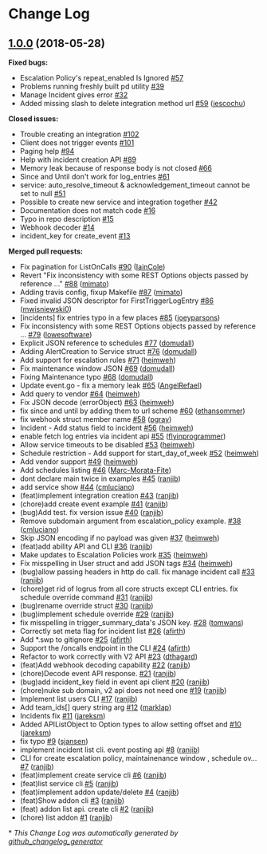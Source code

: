 # Change Log

## [1.0.0](https://"github.com/PagerDuty/go-pagerduty"/tree/1.0.0) (2018-05-28)
**Fixed bugs:**

- Escalation Policy's repeat\_enabled Is Ignored [\#57](https://"github.com/PagerDuty/go-pagerduty"/issues/57)
- Problems running freshly built pd utility [\#39](https://"github.com/PagerDuty/go-pagerduty"/issues/39)
- Manage Incident gives error [\#32](https://"github.com/PagerDuty/go-pagerduty"/issues/32)
- Added missing slash to delete integration method url [\#59](https://"github.com/PagerDuty/go-pagerduty"/pull/59) ([jescochu](https://github.com/jescochu))

**Closed issues:**

- Trouble creating an integration [\#102](https://"github.com/PagerDuty/go-pagerduty"/issues/102)
- Client does not trigger events [\#101](https://"github.com/PagerDuty/go-pagerduty"/issues/101)
- Paging help [\#94](https://"github.com/PagerDuty/go-pagerduty"/issues/94)
- Help with incident creation API [\#89](https://"github.com/PagerDuty/go-pagerduty"/issues/89)
- Memory leak because of response body is not closed [\#66](https://"github.com/PagerDuty/go-pagerduty"/issues/66)
- Since and Until don't work for log\_entries [\#61](https://"github.com/PagerDuty/go-pagerduty"/issues/61)
- service: auto\_resolve\_timeout & acknowledgement\_timeout cannot be set to null [\#51](https://"github.com/PagerDuty/go-pagerduty"/issues/51)
- Possible to create new service and integration together [\#42](https://"github.com/PagerDuty/go-pagerduty"/issues/42)
- Documentation does not match code [\#16](https://"github.com/PagerDuty/go-pagerduty"/issues/16)
- Typo in repo description [\#15](https://"github.com/PagerDuty/go-pagerduty"/issues/15)
- Webhook decoder [\#14](https://"github.com/PagerDuty/go-pagerduty"/issues/14)
- incident\_key for create\_event [\#13](https://"github.com/PagerDuty/go-pagerduty"/issues/13)

**Merged pull requests:**

- Fix pagination for ListOnCalls [\#90](https://"github.com/PagerDuty/go-pagerduty"/pull/90) ([IainCole](https://github.com/IainCole))
- Revert "Fix inconsistency with some REST Options objects passed by reference …" [\#88](https://"github.com/PagerDuty/go-pagerduty"/pull/88) ([mimato](https://github.com/mimato))
- Adding travis config, fixup Makefile [\#87](https://"github.com/PagerDuty/go-pagerduty"/pull/87) ([mimato](https://github.com/mimato))
- Fixed invalid JSON descriptor for FirstTriggerLogEntry [\#86](https://"github.com/PagerDuty/go-pagerduty"/pull/86) ([mwisniewski0](https://github.com/mwisniewski0))
- \[incidents\] fix entries typo in a few places [\#85](https://"github.com/PagerDuty/go-pagerduty"/pull/85) ([joeyparsons](https://github.com/joeyparsons))
- Fix inconsistency with some REST Options objects passed by reference … [\#79](https://"github.com/PagerDuty/go-pagerduty"/pull/79) ([lowesoftware](https://github.com/lowesoftware))
- Explicit JSON reference to schedules [\#77](https://"github.com/PagerDuty/go-pagerduty"/pull/77) ([domudall](https://github.com/domudall))
- Adding AlertCreation to Service struct [\#76](https://"github.com/PagerDuty/go-pagerduty"/pull/76) ([domudall](https://github.com/domudall))
- Add support for escalation rules [\#71](https://"github.com/PagerDuty/go-pagerduty"/pull/71) ([heimweh](https://github.com/heimweh))
- Fix maintenance window JSON [\#69](https://"github.com/PagerDuty/go-pagerduty"/pull/69) ([domudall](https://github.com/domudall))
- Fixing Maintenance typo [\#68](https://"github.com/PagerDuty/go-pagerduty"/pull/68) ([domudall](https://github.com/domudall))
- Update event.go - fix a memory leak [\#65](https://"github.com/PagerDuty/go-pagerduty"/pull/65) ([AngelRefael](https://github.com/AngelRefael))
- Add query to vendor [\#64](https://"github.com/PagerDuty/go-pagerduty"/pull/64) ([heimweh](https://github.com/heimweh))
- Fix JSON decode \(errorObject\) [\#63](https://"github.com/PagerDuty/go-pagerduty"/pull/63) ([heimweh](https://github.com/heimweh))
- fix since and until by adding them to url scheme [\#60](https://"github.com/PagerDuty/go-pagerduty"/pull/60) ([ethansommer](https://github.com/ethansommer))
- fix webhook struct member name [\#58](https://"github.com/PagerDuty/go-pagerduty"/pull/58) ([pgray](https://github.com/pgray))
- Incident - Add status field to incident [\#56](https://"github.com/PagerDuty/go-pagerduty"/pull/56) ([heimweh](https://github.com/heimweh))
- enable fetch log entries via incident api [\#55](https://"github.com/PagerDuty/go-pagerduty"/pull/55) ([flyinprogrammer](https://github.com/flyinprogrammer))
- Allow service timeouts to be disabled [\#53](https://"github.com/PagerDuty/go-pagerduty"/pull/53) ([heimweh](https://github.com/heimweh))
- Schedule restriction - Add support for start\_day\_of\_week [\#52](https://"github.com/PagerDuty/go-pagerduty"/pull/52) ([heimweh](https://github.com/heimweh))
- Add vendor support [\#49](https://"github.com/PagerDuty/go-pagerduty"/pull/49) ([heimweh](https://github.com/heimweh))
- Add schedules listing [\#46](https://"github.com/PagerDuty/go-pagerduty"/pull/46) ([Marc-Morata-Fite](https://github.com/Marc-Morata-Fite))
- dont declare main twice in examples [\#45](https://"github.com/PagerDuty/go-pagerduty"/pull/45) ([ranjib](https://github.com/ranjib))
- add service show [\#44](https://"github.com/PagerDuty/go-pagerduty"/pull/44) ([cmluciano](https://github.com/cmluciano))
- \(feat\)implement integration creation [\#43](https://"github.com/PagerDuty/go-pagerduty"/pull/43) ([ranjib](https://github.com/ranjib))
- \(chore\)add create event example [\#41](https://"github.com/PagerDuty/go-pagerduty"/pull/41) ([ranjib](https://github.com/ranjib))
- \(bug\)Add test. fix version issue [\#40](https://"github.com/PagerDuty/go-pagerduty"/pull/40) ([ranjib](https://github.com/ranjib))
- Remove subdomain argument from escalation\_policy example. [\#38](https://"github.com/PagerDuty/go-pagerduty"/pull/38) ([cmluciano](https://github.com/cmluciano))
- Skip JSON encoding if no payload was given [\#37](https://"github.com/PagerDuty/go-pagerduty"/pull/37) ([heimweh](https://github.com/heimweh))
- \(feat\)add ability API and CLI [\#36](https://"github.com/PagerDuty/go-pagerduty"/pull/36) ([ranjib](https://github.com/ranjib))
- Make updates to Escalation Policies work [\#35](https://"github.com/PagerDuty/go-pagerduty"/pull/35) ([heimweh](https://github.com/heimweh))
- Fix misspelling in User struct and add JSON tags [\#34](https://"github.com/PagerDuty/go-pagerduty"/pull/34) ([heimweh](https://github.com/heimweh))
- \(bug\)allow passing headers in http do call. fix manage incident call [\#33](https://"github.com/PagerDuty/go-pagerduty"/pull/33) ([ranjib](https://github.com/ranjib))
- \(chore\)get rid of logrus from all core structs except CLI entries. fix schedule override command [\#31](https://"github.com/PagerDuty/go-pagerduty"/pull/31) ([ranjib](https://github.com/ranjib))
- \(bug\)rename override struct [\#30](https://"github.com/PagerDuty/go-pagerduty"/pull/30) ([ranjib](https://github.com/ranjib))
- \(bug\)implement schedule override [\#29](https://"github.com/PagerDuty/go-pagerduty"/pull/29) ([ranjib](https://github.com/ranjib))
- fix misspelling in trigger\_summary\_data's JSON key. [\#28](https://"github.com/PagerDuty/go-pagerduty"/pull/28) ([tomwans](https://github.com/tomwans))
- Correctly set meta flag for incident list [\#26](https://"github.com/PagerDuty/go-pagerduty"/pull/26) ([afirth](https://github.com/afirth))
- Add \*.swp to gitignore [\#25](https://"github.com/PagerDuty/go-pagerduty"/pull/25) ([afirth](https://github.com/afirth))
- Support the /oncalls endpoint in the CLI [\#24](https://"github.com/PagerDuty/go-pagerduty"/pull/24) ([afirth](https://github.com/afirth))
- Refactor to work correctly with V2 API [\#23](https://"github.com/PagerDuty/go-pagerduty"/pull/23) ([dthagard](https://github.com/dthagard))
- \(feat\)Add webhook decoding capability [\#22](https://"github.com/PagerDuty/go-pagerduty"/pull/22) ([ranjib](https://github.com/ranjib))
- \(chore\)Decode event API response.  [\#21](https://"github.com/PagerDuty/go-pagerduty"/pull/21) ([ranjib](https://github.com/ranjib))
- \(bug\)add incident\_key field in event api client [\#20](https://"github.com/PagerDuty/go-pagerduty"/pull/20) ([ranjib](https://github.com/ranjib))
- \(chore\)nuke sub domain, v2 api does not need one [\#19](https://"github.com/PagerDuty/go-pagerduty"/pull/19) ([ranjib](https://github.com/ranjib))
- Implement list users CLI [\#17](https://"github.com/PagerDuty/go-pagerduty"/pull/17) ([ranjib](https://github.com/ranjib))
- Add team\_ids\[\] query string arg [\#12](https://"github.com/PagerDuty/go-pagerduty"/pull/12) ([marklap](https://github.com/marklap))
- Incidents fix [\#11](https://"github.com/PagerDuty/go-pagerduty"/pull/11) ([jareksm](https://github.com/jareksm))
- Added APIListObject to Option types to allow setting offset and [\#10](https://"github.com/PagerDuty/go-pagerduty"/pull/10) ([jareksm](https://github.com/jareksm))
- fix typo [\#9](https://"github.com/PagerDuty/go-pagerduty"/pull/9) ([sjansen](https://github.com/sjansen))
- implement incident list cli. event posting api [\#8](https://"github.com/PagerDuty/go-pagerduty"/pull/8) ([ranjib](https://github.com/ranjib))
- CLI for create escalation policy, maintainenance window , schedule ov… [\#7](https://"github.com/PagerDuty/go-pagerduty"/pull/7) ([ranjib](https://github.com/ranjib))
- \(feat\)implement create service cli [\#6](https://"github.com/PagerDuty/go-pagerduty"/pull/6) ([ranjib](https://github.com/ranjib))
- \(feat\)list service cli [\#5](https://"github.com/PagerDuty/go-pagerduty"/pull/5) ([ranjib](https://github.com/ranjib))
- \(feat\)implement addon update/delete [\#4](https://"github.com/PagerDuty/go-pagerduty"/pull/4) ([ranjib](https://github.com/ranjib))
- \(feat\)Show addon cli [\#3](https://"github.com/PagerDuty/go-pagerduty"/pull/3) ([ranjib](https://github.com/ranjib))
- \(feat\) addon list api. create cli [\#2](https://"github.com/PagerDuty/go-pagerduty"/pull/2) ([ranjib](https://github.com/ranjib))
- \(chore\) list addon [\#1](https://"github.com/PagerDuty/go-pagerduty"/pull/1) ([ranjib](https://github.com/ranjib))



\* *This Change Log was automatically generated by [github_changelog_generator](https://github.com/skywinder/Github-Changelog-Generator)*